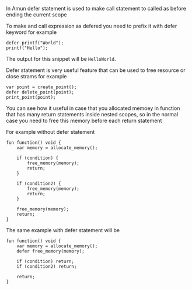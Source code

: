 In Amun defer statement is used to make call statement to called as before ending the current scope

To make and call expression as defered you need to prefix it with defer keyword for example

```
defer printf("World");
printf("Hello");
```

The output for this snippet will be `HelloWorld`.

Defer statement is very useful feature that can be used to free resource or close strams for example

```
var point = create_point();
defer delete_point(point);
print_point(point);
```

You can see how it useful in case that you allocated memoey in function that has many return statements inside 
nested scopes, so in the normal case you need to free this memory before each return statement

For example without defer statement

```
fun function() void {
    var memory = allocate_memory();

    if (condition) {
        free_memory(memory);
        return;
    }

    if (condition2) {
        free_memory(memory);
        return;
    }

    free_memory(memory);
    return;
}
```

The same example with defer statement will be

```
fun function() void {
    var memory = allocate_memory();
    defer free_memory(memory);
    
    if (condition) return;
    if (condition2) return;
    
    return;
}
```